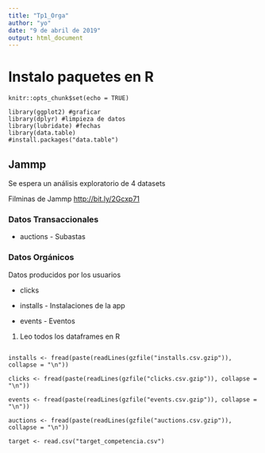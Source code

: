 ```yaml
---
title: "Tp1_Orga"
author: "yo"
date: "9 de abril de 2019"
output: html_document
---
```


# Instalo paquetes en R

```{r setup, include = FALSE}
knitr::opts_chunk$set(echo = TRUE)

library(ggplot2) #graficar
library(dplyr) #limpieza de datos
library(lubridate) #fechas
library(data.table)
#install.packages("data.table")
```
## Jammp

Se espera un análisis exploratorio de 4 datasets

Filminas de Jammp <http://bit.ly/2Gcxp71>

### Datos Transaccionales
* auctions - Subastas

### Datos Orgánicos
Datos producidos por los usuarios
* clicks 

* installs - Instalaciones de la app
* events - Eventos

1. Leo todos los dataframes en R

```{r read all dataframes, include=FALSE}

installs <- fread(paste(readLines(gzfile("installs.csv.gzip")), collapse = "\n"))

clicks <- fread(paste(readLines(gzfile("clicks.csv.gzip")), collapse = "\n"))

events <- fread(paste(readLines(gzfile("events.csv.gzip")), collapse = "\n"))

auctions <- fread(paste(readLines(gzfile("auctions.csv.gzip")), collapse = "\n"))

target <- read.csv("target_competencia.csv")
```
